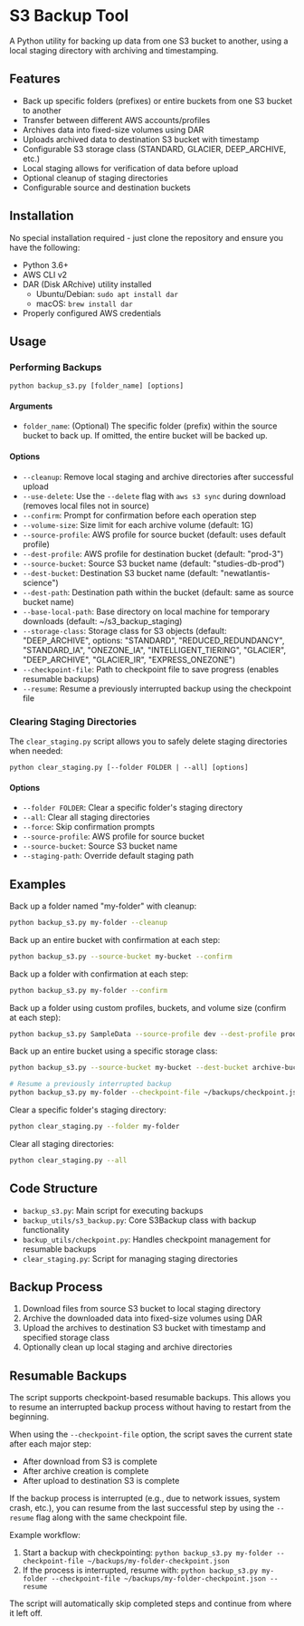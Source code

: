 # S3 Backup Tool

A Python utility for backing up data from one S3 bucket to another, using a local staging directory with archiving and timestamping.

## Features

- Back up specific folders (prefixes) or entire buckets from one S3 bucket to another
- Transfer between different AWS accounts/profiles
- Archives data into fixed-size volumes using DAR 
- Uploads archived data to destination S3 bucket with timestamp
- Configurable S3 storage class (STANDARD, GLACIER, DEEP_ARCHIVE, etc.)
- Local staging allows for verification of data before upload
- Optional cleanup of staging directories
- Configurable source and destination buckets

## Installation

No special installation required - just clone the repository and ensure you have the following:

- Python 3.6+
- AWS CLI v2
- DAR (Disk ARchive) utility installed
  - Ubuntu/Debian: `sudo apt install dar`
  - macOS: `brew install dar`
- Properly configured AWS credentials

## Usage

### Performing Backups

```
python backup_s3.py [folder_name] [options]
```

#### Arguments

- `folder_name`: (Optional) The specific folder (prefix) within the source bucket to back up. If omitted, the entire bucket will be backed up.

#### Options

- `--cleanup`: Remove local staging and archive directories after successful upload
- `--use-delete`: Use the `--delete` flag with `aws s3 sync` during download (removes local files not in source)
- `--confirm`: Prompt for confirmation before each operation step
- `--volume-size`: Size limit for each archive volume (default: 1G)
- `--source-profile`: AWS profile for source bucket (default: uses default profile)
- `--dest-profile`: AWS profile for destination bucket (default: "prod-3")
- `--source-bucket`: Source S3 bucket name (default: "studies-db-prod")
- `--dest-bucket`: Destination S3 bucket name (default: "newatlantis-science")
- `--dest-path`: Destination path within the bucket (default: same as source bucket name)
- `--base-local-path`: Base directory on local machine for temporary downloads (default: ~/s3_backup_staging)
- `--storage-class`: Storage class for S3 objects (default: "DEEP_ARCHIVE", options: "STANDARD", "REDUCED_REDUNDANCY", "STANDARD_IA", "ONEZONE_IA", "INTELLIGENT_TIERING", "GLACIER", "DEEP_ARCHIVE", "GLACIER_IR", "EXPRESS_ONEZONE")
- `--checkpoint-file`: Path to checkpoint file to save progress (enables resumable backups)
- `--resume`: Resume a previously interrupted backup using the checkpoint file

### Clearing Staging Directories

The `clear_staging.py` script allows you to safely delete staging directories when needed:

```
python clear_staging.py [--folder FOLDER | --all] [options]
```

#### Options

- `--folder FOLDER`: Clear a specific folder's staging directory
- `--all`: Clear all staging directories
- `--force`: Skip confirmation prompts
- `--source-profile`: AWS profile for source bucket 
- `--source-bucket`: Source S3 bucket name
- `--staging-path`: Override default staging path

## Examples

Back up a folder named "my-folder" with cleanup:

```bash
python backup_s3.py my-folder --cleanup
```

Back up an entire bucket with confirmation at each step:

```bash
python backup_s3.py --source-bucket my-bucket --confirm
```

Back up a folder with confirmation at each step:

```bash
python backup_s3.py my-folder --confirm
```

Back up a folder using custom profiles, buckets, and volume size (confirm at each step):

```bash
python backup_s3.py SampleData --source-profile dev --dest-profile prod --source-bucket source-data --dest-bucket dest-data --dest-path backups/2025 --base-local-path /tmp/s3_staging --volume-size 500M --confirm
```

Back up an entire bucket using a specific storage class:

```bash
python backup_s3.py --source-bucket my-bucket --dest-bucket archive-bucket --storage-class GLACIER --confirm

# Resume a previously interrupted backup
python backup_s3.py my-folder --checkpoint-file ~/backups/checkpoint.json --resume
```

Clear a specific folder's staging directory:

```bash
python clear_staging.py --folder my-folder
```

Clear all staging directories:

```bash
python clear_staging.py --all
```

## Code Structure

- `backup_s3.py`: Main script for executing backups
- `backup_utils/s3_backup.py`: Core S3Backup class with backup functionality
- `backup_utils/checkpoint.py`: Handles checkpoint management for resumable backups
- `clear_staging.py`: Script for managing staging directories

## Backup Process

1. Download files from source S3 bucket to local staging directory
2. Archive the downloaded data into fixed-size volumes using DAR
3. Upload the archives to destination S3 bucket with timestamp and specified storage class
4. Optionally clean up local staging and archive directories

## Resumable Backups

The script supports checkpoint-based resumable backups. This allows you to resume an interrupted backup process without having to restart from the beginning.

When using the `--checkpoint-file` option, the script saves the current state after each major step:
- After download from S3 is complete
- After archive creation is complete
- After upload to destination S3 is complete

If the backup process is interrupted (e.g., due to network issues, system crash, etc.), you can resume from the last successful step by using the `--resume` flag along with the same checkpoint file.

Example workflow:
1. Start a backup with checkpointing: `python backup_s3.py my-folder --checkpoint-file ~/backups/my-folder-checkpoint.json`
2. If the process is interrupted, resume with: `python backup_s3.py my-folder --checkpoint-file ~/backups/my-folder-checkpoint.json --resume`

The script will automatically skip completed steps and continue from where it left off.